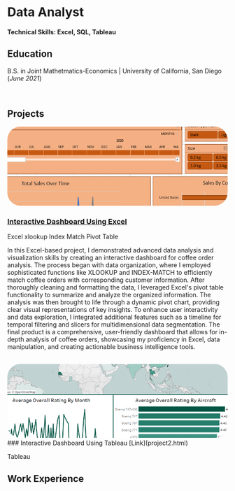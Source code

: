 # Data Analyst
#### Technical Skills: Excel, SQL, Tableau

## Education
  B.S. in Joint Mathetmatics-Economics | University of California, San Diego (_June 2021_)

<br>

## Projects
<a href="project1.html">
  <img src="/images/thumbnail1.png" alt="Thumbnail" style="border-radius: 30px;" width="600">
</a>

### [Interactive Dashboard Using Excel](project1.html) <br>

<span class="highlight-blue-rounded">Excel</span>
<span class="highlight-green-rounded">xlookup</span>
<span class="highlight-green-rounded">Index Match</span>
<span class="highlight-green-rounded">Pivot Table</span>

In this Excel-based project, I demonstrated advanced data analysis and visualization skills by creating an interactive dashboard for coffee order analysis. The process began with data organization, where I employed sophisticated functions like XLOOKUP and INDEX-MATCH to efficiently match coffee orders with corresponding customer information. After thoroughly cleaning and formatting the data, I leveraged Excel's pivot table functionality to summarize and analyze the organized information. The analysis was then brought to life through a dynamic pivot chart, providing clear visual representations of key insights. To enhance user interactivity and data exploration, I integrated additional features such as a timeline for temporal filtering and slicers for multidimensional data segmentation. The final product is a comprehensive, user-friendly dashboard that allows for in-depth analysis of coffee orders, showcasing my proficiency in Excel, data manipulation, and creating actionable business intelligence tools.

<br>



<a href="project2.html">
  <img src="/images/thumbnail2.png" alt="Thumbnail" style="border-radius: 30px;" width="600">
</a>
### Interactive Dashboard Using Tableau [Link](project2.html) <br>

<span class="highlight-blue-rounded">Tableau</span>

## Work Experience


